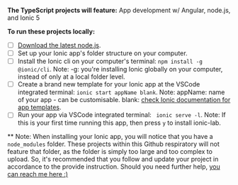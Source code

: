 **The TypeScript projects will feature:** App development w/ Angular, node.js, and Ionic 5

**To run these projects locally:**

- [ ] [Download the latest node.js](https://nodejs.org/en/download/).
- [ ] Set up your Ionic app's folder structure on your computer.
- [ ] Install the Ionic cli on your computer's terminal: ``` npm install -g @ionic/cli ```.
       Note: -g: you're installing Ionic globally on your computer, instead of only at a local folder level.
- [ ] Create a brand new template for your Ionic app at the VSCode integrated terminal: ``` ionic start appName blank ```.
       Note: appName: name of your app - can be customisable. blank: [check Ionic documentation for app templates](https://ionicframework.com/docs/v3/cli/starters.html).
- [ ] Run your app via VSCode integrated terminal: ``` ionic serve -l```.
       Note: If this is your first time running this app, then press ``` y ``` to install ionic-lab.

** Note: When installing your Ionic app, you will notice that you have a ``` node_modules ``` folder. These projects within this Github respiratory will not feature
that folder, as the folder is simply too large and too complex to upload. So, it's recommended that you follow and update your project in accordance to the provide 
instruction. Should you need further help, [you can reach me here :)](donnyquickinc@gmail.com) 
